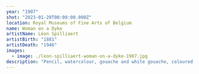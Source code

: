```yaml
---
year: "1907"
shot: "2023-01-20T00:00:00.000Z"
location: Royal Museums of Fine Arts of Belgium
name: Woman on a Dyke
artistName: Léon Spilliaert
artistBirth: "1881"
artistDeath: "1946"
images:
  - image: ./leon-spilliaert-woman-on-a-dyke-1907.jpg
description: "Pencil, watercolour, gouache and white gouache, coloured pencil on paper "
---
```

